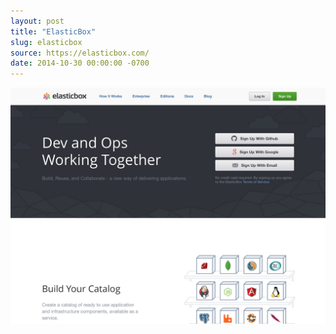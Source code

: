 ```yaml
---
layout: post
title: "ElasticBox"
slug: elasticbox
source: https://elasticbox.com/
date: 2014-10-30 00:00:00 -0700
---
```


<img src="/screenshots/elasticbox.jpg">

